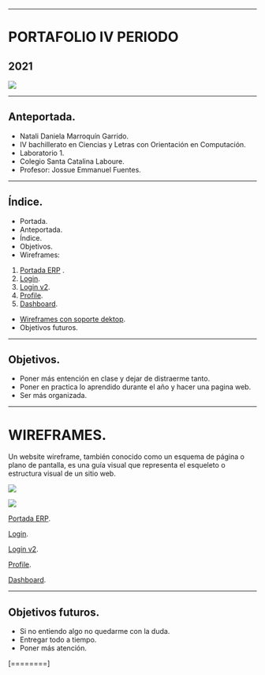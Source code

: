
------------

# PORTAFOLIO IV PERIODO 
## 2021

![](https://i.pinimg.com/564x/a6/1c/64/a61c64d8fb60de5a53e8e2672979d58b.jpg)

------------
## Anteportada.
- Natali Daniela Marroquín Garrido.
- IV bachillerato en Ciencias y Letras con Orientación en Computación.
- Laboratorio 1.
- Colegio Santa Catalina Laboure.
- Profesor: Jossue Emmanuel Fuentes.

------------

## Índice.
- Portada.
- Anteportada. 
- Índice.
- Objetivos.
- Wireframes: 
1.  [Portada ERP](http://https://ndmarroquin.github.io/IV-1-base-sitio-web/ "Portada ERP") .
2. [Login](http://https://ndmarroquin.github.io/new-loginv2/ "Login").
3. [Login v2](http://https://ndmarroquin.github.io/new-login-v3/ "Login v2").
4. [Profile](http://https://ndmarroquin.github.io/IV-5-wireframe-04_profile/ "Profile"). 
5. [Dashboard](http://https://ndmarroquin.github.io/dashboard/ "Dashboard"). 
- [Wireframes con soporte dektop](http://https://github.com/ndmarroquin/desktop.git "Wireframes con soporte dektop").
- Objetivos futuros.

------------
## Objetivos.
- Poner más entención en clase y dejar de distraerme tanto.
- Poner en practica lo aprendido durante el año y hacer una pagina web.
- Ser más organizada.

------------

# WIREFRAMES.
Un website wireframe, también conocido como un esquema de página o plano de pantalla, es una guía visual que representa el esqueleto o estructura visual de un sitio web.

![](https://i.pinimg.com/564x/49/fe/9f/49fe9fe3cb0b126f41453987b0437bff.jpg)

![](https://i.pinimg.com/564x/8b/9a/63/8b9a635a1b60af98b1989c0fd854241e.jpg)

[Portada ERP](http://https://ndmarroquin.github.io/IV-1-base-sitio-web/ "Portada ERP").

[Login](http://https://ndmarroquin.github.io/new-loginv2/ "Login").

[Login v2](http://https://ndmarroquin.github.io/new-login-v3/ "Login v2").

[Profile](http://https://ndmarroquin.github.io/IV-5-wireframe-04_profile/ "Profile"). 

[Dashboard](http://https://ndmarroquin.github.io/dashboard/ "Dashboard"). 

------------

## Objetivos futuros.
- Si no entiendo algo no quedarme con la duda.
- Entregar todo a tiempo.
- Poner más atención.

[========]
